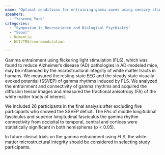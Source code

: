 ```yaml
---
name: "Optimal conditions for entraining gamma waves using sensory stimulation in the human brain"
speakers:
  - "Yaseung Park"
categories:
  - "Symposium 1: Neuroscience and Biological Psychiatry"
  - "Seoul"
  - Dementia
  - ECT/TMS/neuromodulation

---
```


Gamma entrainment using flickering light stimulation (FLS), which was found to reduce Alzheimer’s disease (AD) pathologies in AD-modeled mice, may be influenced by the microstructural integrity of white matter tracts in humans. We measured the resting state EEG and the steady state visually evoked potential (SSVEP) of gamma rhythms induced by FLS. We analyzed the entrainment and connectivity of gamma rhythms and acquired the diffusion tensor images and measured the fractional anisotropy (FA) of the white matter tracts of interest.

We included 26 participants in the final analysis after excluding five participants who showed the SSVEP deficit. The FAs of middle longitudinal fasciculus and superior longitudinal fasciculus the gamma rhythm connectivity from occipital to temporal, central and cortices were statistically significant in both hemispheres (p < 0.05).

In future clinical trials on the gamma entrainment using FLS, the white matter microstructural integrity should be considered in selecting study participants.
